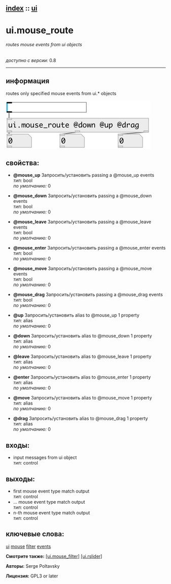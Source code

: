 [index](index.html) :: [ui](category_ui.html)
---

# ui.mouse_route

###### routes mouse events from ui objects

*доступно с версии:* 0.8

---


## информация
routes only specified mouse events from ui.* objects


[![example](../examples/img/ui.mouse_route.jpg)](../examples/pd/ui.mouse_route.pd)







## свойства:

* **@mouse_up** 
Запросить/установить passing a @mouse_up events<br>
_тип:_ bool<br>
_по умолчанию:_ 0<br>

* **@mouse_down** 
Запросить/установить passing a @mouse_down events<br>
_тип:_ bool<br>
_по умолчанию:_ 0<br>

* **@mouse_leave** 
Запросить/установить passing a @mouse_leave events<br>
_тип:_ bool<br>
_по умолчанию:_ 0<br>

* **@mouse_enter** 
Запросить/установить passing a @mouse_enter events<br>
_тип:_ bool<br>
_по умолчанию:_ 0<br>

* **@mouse_move** 
Запросить/установить passing a @mouse_move events<br>
_тип:_ bool<br>
_по умолчанию:_ 0<br>

* **@mouse_drag** 
Запросить/установить passing a @mouse_drag events<br>
_тип:_ bool<br>
_по умолчанию:_ 0<br>

* **@up** 
Запросить/установить alias to @mouse_up 1 property<br>
_тип:_ alias<br>
_по умолчанию:_ 0<br>

* **@down** 
Запросить/установить alias to @mouse_down 1 property<br>
_тип:_ alias<br>
_по умолчанию:_ 0<br>

* **@leave** 
Запросить/установить alias to @mouse_leave 1 property<br>
_тип:_ alias<br>
_по умолчанию:_ 0<br>

* **@enter** 
Запросить/установить alias to @mouse_enter 1 property<br>
_тип:_ alias<br>
_по умолчанию:_ 0<br>

* **@move** 
Запросить/установить alias to @mouse_move 1 property<br>
_тип:_ alias<br>
_по умолчанию:_ 0<br>

* **@drag** 
Запросить/установить alias to @mouse_drag 1 property<br>
_тип:_ alias<br>
_по умолчанию:_ 0<br>



## входы:

* input messages from ui object<br>
_тип:_ control



## выходы:

* first mouse event type match output<br>
_тип:_ control
* ... mouse event type match output<br>
_тип:_ control
* n-th mouse event type match output<br>
_тип:_ control



## ключевые слова:

[ui](keywords/ui.html)
[mouse](keywords/mouse.html)
[filter](keywords/filter.html)
[events](keywords/events.html)



**Смотрите также:**
[\[ui.mouse_filter\]](ui.mouse_filter.html)
[\[ui.rslider\]](ui.rslider.html)




**Авторы:** Serge Poltavsky




**Лицензия:** GPL3 or later





